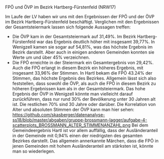 FPÖ und ÖVP im Bezirk Hartberg-Fürstenfeld (NRW17)

Im Laufe der LV haben wir uns mit den Ergebnissen der FPÖ und der ÖVP im Bezirk Hartberg-Fürstenfeld beschäftigt. Verglichen mit den Ergebnissen der Gesamtsteiermark lassen sich folgende Aussagen treffen: 
- Die ÖVP kam in der Gesamtsteiermark auf 31,49%. Im Bezirk Hartberg-Fürstenfeld war das Ergebnis deutlich höher mit insgesamt 39,77%. In Wenigzell kamen sie sogar auf 54,81%, was das höchste Ergebnis im Bezirk darstellt. Aber auch in einigen anderen Gemeinden konnten sie Werte um und über 45% verzeichnen. 
- Die FPÖ erreichte in der Steiermark ein Gesamtergebnis von 29,42%. Auch die FPÖ erlangt in diesem Bezirk ein höheres Ergebnis, mit insgesamt 33,96% der Stimmen. In Hartl bekam die FPÖ 43.24% der Stimmen, das höchste Ergebnis des Bezirkes. 
Allgemein lässt sich also feststellen, dass sowohl die ÖVP, als auch die FPÖ in diesem Bezirk zu höheren Ergebnissen kam als in der Gesamtsteiermark. Das hohe Ergebnis der ÖVP in Wenigzell könnte man vielleicht darauf zurückführen, dass nur rund 30% der Bevölkerung unter 30 Jahren alt ist. Die restlichen 70% sind 30 Jahre oder darüber. Die Korrelation von Alter und absoluten Stimmen der ÖVP kann man hier sehen: https://github.com/skasberger/datenanalyse-ss18/blob/master/abgaben/gruppe-brossmann-lagger/aufgabe-4-scatterplots_BROSSMANN_ALTER_STIMMENANZAHL.png 
Bei dem Gemeindeergebnis Hartl ist vor allem auffällig, dass der Ausländeranteil in der Gemeinde mit 0,94% einen der niedrigsten des gesamten Bezirkes darstellt. Das allgemein annerkannte Märchen, dass die FPÖ in jenen Gemeinden mit hohem Ausländeranteil am stärksten ist, könnte man so wiederlegen. 

